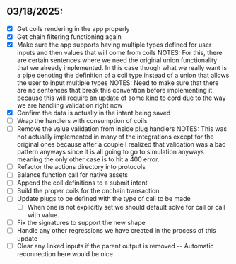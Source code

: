 ## 03/18/2025:

- [x] Get coils rendering in the app properly
- [x] Get chain filtering functioning again
- [x] Make sure the app supports having multiple types defined for user
   inputs and then values that will come from coils
   NOTES: For this, there are certain sentences where we need the original union 
          functionality that we already implemented. In this case though what we 
          really want is a pipe denoting the definition of a coil type instead of
          a union that allows the user to input multiple types
   NOTES: Need to make sure that there are no sentences that break this convention
          before implementing it because this will require an update of some kind
          to cord due to the way we are handling validation right now
- [x] Confirm the data is actually in the intent being saved
- [ ] Wrap the handlers with consumption of coils
- [ ] Remove the value validation from inside plug handlers
   NOTES: This was not actuallly implemented in many of the integrations except for the original
      ones because after a couple I realized that validation was a bad pattern anyways since it
      is all going to go to simulation anyways meaning the only other case is to hit a 400 error.
- [ ] Refactor the actions directory into protocols
- [ ] Balance function call for native assets
- [ ] Append the coil definitions to a submit intent
- [ ] Build the proper coils for the onchain transaction
- [ ] Update plugs to be defined with the type of call to be made
   - [ ] When one is not explicitly set we should default solve for
      call or call with value.
- [ ] Fix the signatures to support the new shape
- [ ] Handle any other regressions we have created in the process of this update
- [ ] Clear any linked inputs if the parent output is removed -- Automatic reconnection here would be nice
